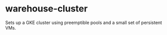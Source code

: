 # warehouse-cluster

Sets up a GKE cluster using preemptible pools and a small set of persistent VMs.
